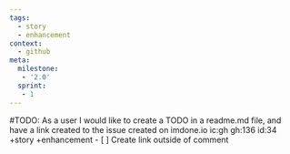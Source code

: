 ```yaml
---
tags:
  - story
  - enhancement
context:
  - github
meta:
  milestone:
   - '2.0'
  sprint:
   - 1
---
```

#TODO: As a user I would like to create a TODO in a readme.md file, and have a link created to the issue created on imdone.io ic:gh gh:136 id:34 +story +enhancement
        - [ ] Create link outside of comment
